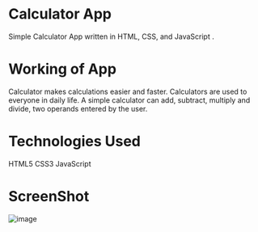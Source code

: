 # Calculator App
Simple Calculator App written in HTML, CSS, and JavaScript .
# Working of App
Calculator makes calculations easier and faster. Calculators are used to everyone in daily life. A simple calculator can add, subtract, multiply and divide, two operands entered by the user.

# Technologies Used
HTML5
CSS3
JavaScript

# ScreenShot
![image](https://github.com/A650-coder/Calculator/assets/84713830/fc347f5d-01c9-4c89-9bf5-de2fd0317756)

